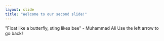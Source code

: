 ```yaml
---
layout: slide
title: "Welcome to our second slide!"
---
```

"Float like a butterfly, sting likea bee" - Muhammad Ali
Use the left arrow to go back!
